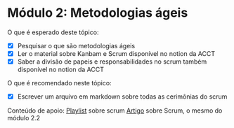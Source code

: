 # **Módulo 2: Metodologias ágeis**

O que é esperado deste tópico:
- [x] Pesquisar o que são metodologias ágeis
- [x] Ler o material sobre Kanbam e Scrum disponível no notion da ACCT
- [x] Saber a divisão de papeis e responsabilidades no scrum também disponível no notion da ACCT

O que é recomendado neste tópico:
- [x] Escrever um arquivo em markdown sobre todas as cerimônias do scrum

Conteúdo de apoio:
[Playlist](https://www.youtube.com/playlist?list=PLWbqVChD4aoG5G4DPC72QJrMEyOsVDxah) sobre scrum 
[Artigo](https://www.atlassian.com/br/agile/scrum) sobre Scrum, o mesmo do módulo 2.2
